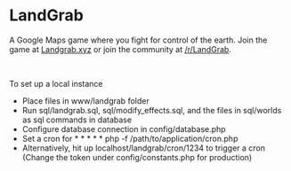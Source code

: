 <h1>LandGrab</h1>

A Google Maps game where you fight for control of the earth. Join the game at <a href="http://landgrab.xyz/" target="_blank">Landgrab.xyz</a> or join the community at <a href="https://www.reddit.com/r/LandGrab/" target="_blank">/r/LandGrab</a>.

<br>

To set up a local instance

<ul>
    <li>Place files in www/landgrab folder</li>
    <li>Run sql/landgrab.sql, sql/modify_effects.sql, and the files in sql/worlds as sql commands in database</li>
    <li>Configure database connection in config/database.php</li>
    <li>Set a cron for * * * * * php -f /path/to/application/cron.php</li>
    <li>Alternatively, hit up localhost/landgrab/cron/1234 to trigger a cron (Change the token under config/constants.php for production)</li>
</ul>